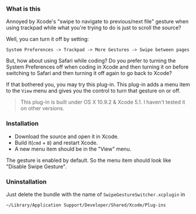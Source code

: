 ### What is this
Annoyed by Xcode's "swipe to navigate to previous/next file" gesture when using trackpad while what
you're trying to do is just to scroll the source?

Well, you can turn it off by setting:

    System Preferences -> Trackpad -> More Gestures -> Swipe between pages

But, how about using Safari while coding? Do you prefer to turning the System Preferences off when
coding in Xcode and then turning it on before switching to Safari and then turning it off again to
go back to Xcode?

If that bothered you, you may try this plug-in.
This plug-in adds a menu item to the `View` menu and gives you the control to turn that gesture on or off.



> This plug-in is built under OS X 10.9.2 & Xcode 5.1. I haven't tested it on other versions.

### Installation
* Download the source and open it in Xcode.
* Build it(`cmd` + `B`) and restart Xcode.
* A new menu item should be in the "View" menu.

The gesture is enabled by default. So the menu item should look like "Disable Swipe Gesture".

### Uninstallation
Just delete the bundle with the name of `SwipeGestureSwitcher.xcplugin` in

    ~/Library/Application Support/Developer/Shared/Xcode/Plug-ins